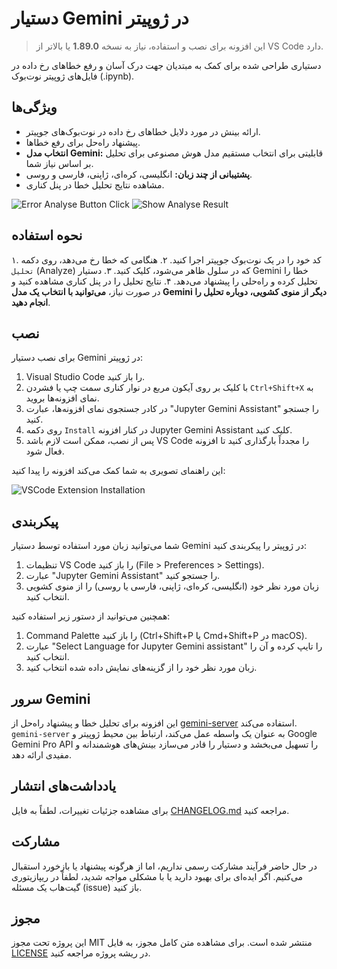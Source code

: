 # دستیار Gemini در ژوپیتر

> این افزونه برای نصب و استفاده، نیاز به نسخه **1.89.0** یا بالاتر از VS Code دارد.

دستیاری طراحی شده برای کمک به مبتدیان جهت درک آسان و رفع خطاهای رخ داده در فایل‌های ژوپیتر نوت‌بوک (.ipynb).

## ویژگی‌ها

- ارائه بینش در مورد دلایل خطاهای رخ داده در نوت‌بوک‌های جوپیتر.
- پیشنهاد راه‌حل برای رفع خطاها.
- **انتخاب مدل Gemini:** قابلیتی برای انتخاب مستقیم مدل هوش مصنوعی برای تحلیل بر اساس نیاز شما.
- **پشتیبانی از چند زبان:** انگلیسی، کره‌ای، ژاپنی، فارسی و روسی.
- مشاهده نتایج تحلیل خطا در پنل کناری.

![Error Analyse Button Click](https://github.com/user-attachments/assets/f35a7fb8-2cad-4403-af48-acd68881a874)
![Show Analyse Result](https://github.com/user-attachments/assets/04db91e6-8530-4914-a0ad-db4461f67c81)

## نحوه استفاده

۱. کد خود را در یک نوت‌بوک جوپیتر اجرا کنید.
۲. هنگامی که خطا رخ می‌دهد، روی دکمه `تحلیل` (Analyze) که در سلول ظاهر می‌شود، کلیک کنید.
۳. دستیار Gemini خطا را تحلیل کرده و راه‌حلی را پیشنهاد می‌دهد.
۴. نتایج تحلیل را در پنل کناری مشاهده کنید و در صورت نیاز، **می‌توانید با انتخاب یک مدل Gemini دیگر از منوی کشویی، دوباره تحلیل را انجام دهید**.

## نصب

برای نصب دستیار Gemini در ژوپیتر:

1. Visual Studio Code را باز کنید.
2. با کلیک بر روی آیکون مربع در نوار کناری سمت چپ یا فشردن `Ctrl+Shift+X` به نمای افزونه‌ها بروید.
3. در کادر جستجوی نمای افزونه‌ها، عبارت "Jupyter Gemini Assistant" را جستجو کنید.
4. روی دکمه `Install` در کنار افزونه Jupyter Gemini Assistant کلیک کنید.
5. پس از نصب، ممکن است لازم باشد VS Code را مجدداً بارگذاری کنید تا افزونه فعال شود.

این راهنمای تصویری به شما کمک می‌کند افزونه را پیدا کنید:

![VSCode Extension Installation](https://github.com/user-attachments/assets/25d74b06-56e9-49e0-8458-f77147bf0943)

## پیکربندی

شما می‌توانید زبان مورد استفاده توسط دستیار Gemini در ژوپیتر را پیکربندی کنید:

1. تنظیمات VS Code را باز کنید (File > Preferences > Settings).
2. عبارت "Jupyter Gemini Assistant" را جستجو کنید.
3. زبان مورد نظر خود (انگلیسی، کره‌ای، ژاپنی، فارسی یا روسی) را از منوی کشویی انتخاب کنید.

همچنین می‌توانید از دستور زیر استفاده کنید:

1. Command Palette را باز کنید (Ctrl+Shift+P یا Cmd+Shift+P در macOS).
2. عبارت "Select Language for Jupyter Gemini assistant" را تایپ کرده و آن را انتخاب کنید.
3. زبان مورد نظر خود را از گزینه‌های نمایش داده شده انتخاب کنید.

## سرور Gemini

این افزونه برای تحلیل خطا و پیشنهاد راه‌حل از [gemini-server](https://github.com/IDKNWHORU/gemini-server) استفاده می‌کند. `gemini-server` به عنوان یک واسطه عمل می‌کند، ارتباط بین محیط ژوپیتر و Google Gemini Pro API را تسهیل می‌بخشد و دستیار را قادر می‌سازد بینش‌های هوشمندانه و مفیدی ارائه دهد.

## یادداشت‌های انتشار

برای مشاهده جزئیات تغییرات، لطفاً به فایل [CHANGELOG.md](CHANGELOG.md) مراجعه کنید.

## مشارکت

در حال حاضر فرآیند مشارکت رسمی نداریم، اما از هرگونه پیشنهاد یا بازخورد استقبال می‌کنیم. اگر ایده‌ای برای بهبود دارید یا با مشکلی مواجه شدید، لطفاً در ریپازیتوری گیت‌هاب یک مسئله (issue) باز کنید.

## مجوز

این پروژه تحت مجوز MIT منتشر شده است. برای مشاهده متن کامل مجوز، به فایل [LICENSE](LICENSE) در ریشه پروژه مراجعه کنید.